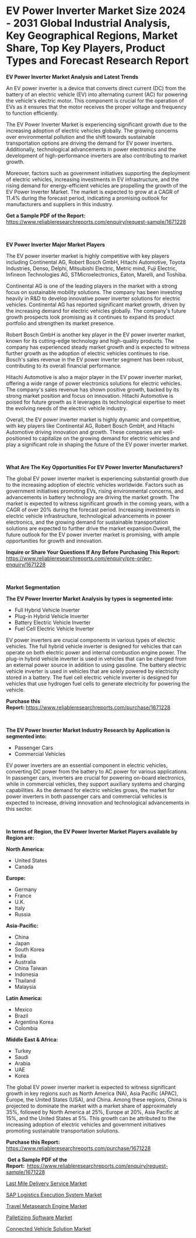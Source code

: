 <p><h1>EV Power Inverter Market Size 2024 - 2031 Global Industrial Analysis, Key Geographical Regions, Market Share, Top Key Players, Product Types and Forecast Research Report</h1></p><p><strong>EV Power Inverter Market Analysis and Latest Trends</strong></p>
<p><p>An EV power inverter is a device that converts direct current (DC) from the battery of an electric vehicle (EV) into alternating current (AC) for powering the vehicle's electric motor. This component is crucial for the operation of EVs as it ensures that the motor receives the proper voltage and frequency to function efficiently.</p><p>The EV Power Inverter Market is experiencing significant growth due to the increasing adoption of electric vehicles globally. The growing concerns over environmental pollution and the shift towards sustainable transportation options are driving the demand for EV power inverters. Additionally, technological advancements in power electronics and the development of high-performance inverters are also contributing to market growth.</p><p>Moreover, factors such as government initiatives supporting the deployment of electric vehicles, increasing investments in EV infrastructure, and the rising demand for energy-efficient vehicles are propelling the growth of the EV Power Inverter Market. The market is expected to grow at a CAGR of 11.4% during the forecast period, indicating a promising outlook for manufacturers and suppliers in this industry.</p></p>
<p><strong>Get a Sample PDF of the Report:&nbsp;</strong> <a href="https://www.reliableresearchreports.com/enquiry/request-sample/1671228">https://www.reliableresearchreports.com/enquiry/request-sample/1671228</a></p>
<p>&nbsp;</p>
<p><strong>EV Power Inverter Major Market Players</strong></p>
<p><p>The EV power inverter market is highly competitive with key players including Continental AG, Robert Bosch GmbH, Hitachi Automotive, Toyota Industries, Denso, Delphi, Mitsubishi Electric, Metric mind, Fuji Electric, Infineon Technologies AG, STMicroelectronics, Eaton, Marelli, and Toshiba. </p><p>Continental AG is one of the leading players in the market with a strong focus on sustainable mobility solutions. The company has been investing heavily in R&D to develop innovative power inverter solutions for electric vehicles. Continental AG has reported significant market growth, driven by the increasing demand for electric vehicles globally. The company's future growth prospects look promising as it continues to expand its product portfolio and strengthen its market presence.</p><p>Robert Bosch GmbH is another key player in the EV power inverter market, known for its cutting-edge technology and high-quality products. The company has experienced steady market growth and is expected to witness further growth as the adoption of electric vehicles continues to rise. Bosch's sales revenue in the EV power inverter segment has been robust, contributing to its overall financial performance.</p><p>Hitachi Automotive is also a major player in the EV power inverter market, offering a wide range of power electronics solutions for electric vehicles. The company's sales revenue has shown positive growth, backed by its strong market position and focus on innovation. Hitachi Automotive is poised for future growth as it leverages its technological expertise to meet the evolving needs of the electric vehicle industry.</p><p>Overall, the EV power inverter market is highly dynamic and competitive, with key players like Continental AG, Robert Bosch GmbH, and Hitachi Automotive driving innovation and growth. These companies are well-positioned to capitalize on the growing demand for electric vehicles and play a significant role in shaping the future of the EV power inverter market.</p></p>
<p>&nbsp;</p>
<p><strong>What Are The Key Opportunities For EV Power Inverter Manufacturers?</strong></p>
<p><p>The global EV power inverter market is experiencing substantial growth due to the increasing adoption of electric vehicles worldwide. Factors such as government initiatives promoting EVs, rising environmental concerns, and advancements in battery technology are driving the market growth. The market is expected to witness significant growth in the coming years, with a CAGR of over 20% during the forecast period. Increasing investments in electric vehicle infrastructure, technological advancements in power electronics, and the growing demand for sustainable transportation solutions are expected to further drive the market expansion.Overall, the future outlook for the EV power inverter market is promising, with ample opportunities for growth and innovation.</p></p>
<p><strong>Inquire or Share Your Questions If Any Before Purchasing This Report:</strong> <a href="https://www.reliableresearchreports.com/enquiry/pre-order-enquiry/1671228">https://www.reliableresearchreports.com/enquiry/pre-order-enquiry/1671228</a></p>
<p>&nbsp;</p>
<p><strong>Market Segmentation</strong></p>
<p><strong>The EV Power Inverter Market Analysis by types is segmented into:</strong></p>
<p><ul><li>Full Hybrid Vehicle Inverter</li><li>Plug-in Hybrid Vehicle Inverter</li><li>Battery Electric Vehicle Inverter</li><li>Fuel Cell Electric Vehicle Inverter</li></ul></p>
<p><p>EV power inverters are crucial components in various types of electric vehicles. The full hybrid vehicle inverter is designed for vehicles that can operate on both electric power and internal combustion engine power. The plug-in hybrid vehicle inverter is used in vehicles that can be charged from an external power source in addition to using gasoline. The battery electric vehicle inverter is used in vehicles that are solely powered by electricity stored in a battery. The fuel cell electric vehicle inverter is designed for vehicles that use hydrogen fuel cells to generate electricity for powering the vehicle.</p></p>
<p><strong>Purchase this Report:&nbsp;</strong><a href="https://www.reliableresearchreports.com/purchase/1671228">https://www.reliableresearchreports.com/purchase/1671228</a></p>
<p>&nbsp;</p>
<p><strong>The EV Power Inverter Market Industry Research by Application is segmented into:</strong></p>
<p><ul><li>Passenger Cars</li><li>Commercial Vehicles</li></ul></p>
<p><p>EV power inverters are an essential component in electric vehicles, converting DC power from the battery to AC power for various applications. In passenger cars, inverters are crucial for powering on-board electronics, while in commercial vehicles, they support auxiliary systems and charging capabilities. As the demand for electric vehicles grows, the market for power inverters in both passenger cars and commercial vehicles is expected to increase, driving innovation and technological advancements in this sector.</p></p>
<p>&nbsp;</p>
<p><strong>In terms of Region, the EV Power Inverter Market Players available by Region are:</strong></p>
<p>
    <p> <strong> North America: </strong>
        <ul>
            <li>United States</li>
            <li>Canada</li>
        </ul>
        </p> 
    <p> <strong> Europe: </strong>
        <ul>
            <li>Germany</li>
            <li>France</li>
            <li>U.K.</li>
            <li>Italy</li>
            <li>Russia</li>
        </ul>
        </p> 
    <p> <strong> Asia-Pacific: </strong>
        <ul>
            <li>China</li>
            <li>Japan</li>
            <li>South Korea</li>
            <li>India</li>
            <li>Australia</li>
            <li>China Taiwan</li>
            <li>Indonesia</li>
            <li>Thailand</li>
            <li>Malaysia</li>
        </ul>
        </p> 
    <p> <strong> Latin America: </strong>
        <ul>
            <li>Mexico</li>
            <li>Brazil</li>
            <li>Argentina Korea</li>
            <li>Colombia</li>
        </ul>
        </p> 
    <p> <strong> Middle East & Africa: </strong>
        <ul>
            <li>Turkey</li>
            <li>Saudi</li>
            <li>Arabia</li>
            <li>UAE</li>
            <li>Korea</li>
        </ul>
    </p>
    </p>
<p><p>The global EV power inverter market is expected to witness significant growth in key regions such as North America (NA), Asia Pacific (APAC), Europe, the United States (USA), and China. Among these regions, China is projected to dominate the market with a market share of approximately 35%, followed by North America at 25%, Europe at 20%, Asia Pacific at 15%, and the United States at 5%. This growth can be attributed to the increasing adoption of electric vehicles and government initiatives promoting sustainable transportation solutions.</p></p>
<p><strong>Purchase this Report: </strong><a href="https://www.reliableresearchreports.com/purchase/1671228">https://www.reliableresearchreports.com/purchase/1671228</a></p>
<p>&nbsp;<strong>Get a Sample PDF of the Report:&nbsp;&nbsp;</strong><a href="https://www.reliableresearchreports.com/enquiry/request-sample/1671228">https://www.reliableresearchreports.com/enquiry/request-sample/1671228</a></p>
<p><strong></strong></p>
<p><p><a href="https://medium.com/@liamblick633/last-mile-delivery-service-nbsp-market-focuses-on-market-share-size-and-projected-forecast-till-005ff10f3217">Last Mile Delivery Service Market</a></p><p><a href="https://medium.com/@liamblick633/sap-logistics-execution-system-market-furnishes-information-on-market-share-market-trends-and-7f1f4bff5c82">SAP Logistics Execution System Market</a></p><p><a href="https://medium.com/@liamblick633/travel-metasearch-engine-market-insight-market-trends-growth-forecasted-from-2024-to-2031-8f9fced74001">Travel Metasearch Engine Market</a></p><p><a href="https://medium.com/@liamblick633/palletizing-software-market-insight-market-trends-growth-forecasted-from-2024-to-2031-5e943b909740">Palletizing Software Market</a></p><p><a href="https://medium.com/@liamblick633/connected-vehicle-solution-market-analysis-and-sze-forecasted-for-period-from-2024-to-2031-0a352b651586">Connected Vehicle Solution Market</a></p></p>